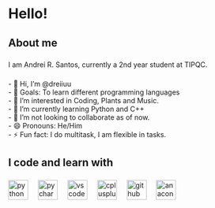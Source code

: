 <h1 align="left">Hello!</h1>

###

<h2 align="left">About me</h2>

###

<p align="left">I am Andrei R. Santos, currently a 2nd year student at TIPQC.</p>

###

<p align="left">- 👋 Hi, I’m @dreiiuu<br>- 🎯 Goals: To learn different programming languages <br>- 👀 I’m interested in Coding, Plants and Music. <br>- 🌱 I’m currently learning Python and C++<br>- 💞️ I’m not looking to collaborate as of now.<br>- 😄 Pronouns: He/Him<br>- ⚡ Fun fact: I do multitask, I am flexible in tasks.</p>

###

<h2 align="left">I code and learn with</h2>

###

<div align="left">
  <img src="https://cdn.jsdelivr.net/gh/devicons/devicon/icons/python/python-original.svg" height="40" alt="python logo"  />
  <img width="12" />
  <img src="https://cdn.jsdelivr.net/gh/devicons/devicon/icons/pycharm/pycharm-original.svg" height="40" alt="pycharm logo"  />
  <img width="12" />
  <img src="https://cdn.jsdelivr.net/gh/devicons/devicon/icons/vscode/vscode-original.svg" height="40" alt="vscode logo"  />
  <img width="12" />
  <img src="https://cdn.jsdelivr.net/gh/devicons/devicon/icons/cplusplus/cplusplus-original.svg" height="40" alt="cplusplus logo"  />
  <img width="12" />
  <img src="https://cdn.jsdelivr.net/gh/devicons/devicon/icons/github/github-original.svg" height="40" alt="github logo"  />
  <img width="12" />
  <img src="https://cdn.jsdelivr.net/gh/devicons/devicon/icons/anaconda/anaconda-original.svg" height="40" alt="anaconda logo"  />
</div>

###
